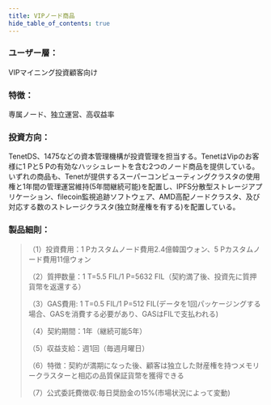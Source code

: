 ```yaml
---
title: VIPノード商品
hide_table_of_contents: true
---
```


### ユーザー層：
VIPマイニング投資顧客向け

### 特徴：
専属ノード、独立運営、高収益率

### 投資方向：
TenetDS、1475などの資本管理機構が投資管理を担当する。TenetはVipのお客様に1 Pと5 Pの有効なハッシュレートを含む2つのノード商品を提供している。いずれの商品も、Tenetが提供するスーパーコンピューティングクラスタの使用権と1年間の管理運営維持(5年間継続可能)を配置し、IPFS分散型ストレージアプリケーション、filecoin監視追跡ソフトウェア、AMD高配ノードクラスタ、及び対応する数のストレージクラスタ(独立財産権を有する)を配置している。

### 製品細則：

>（1）投資費用：1 Pカスタムノード費用2.4億韓国ウォン、5 Pカスタムノード費用11億ウォン
>
>（2）質押数量：1 T=5.5 FIL/1 P=5632 FIL（契約満了後、投資先に質押貨幣を返還する）
>
>（3）GAS費用: 1 T=0.5 FIL/1 P=512 FIL(データを1回パッケージングする場合、GASを消費する必要があり、GASはFILで支払われる)
>
>（4）契約期間：1年（継続可能5年）
>
>（5）収益支給：週1回（毎週月曜日）
>
>（6）特徴：契約が満期になった後、顧客は独立した財産権を持つメモリークラスターと相応の品質保証貨幣を獲得できる
>
>（7）公式委託費徴収:毎日奨励金の15%(市場状況によって変動)
